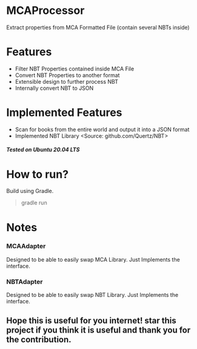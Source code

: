 # MCAProcessor
Extract properties from MCA Formatted File (contain several NBTs inside)

# Features
- Filter NBT Properties contained inside MCA File
- Convert NBT Properties to another format
- Extensible design to further process NBT
- Internally convert NBT to JSON

# Implemented Features
- Scan for books from the entire world and output it into a JSON format
- Implemented NBT Library <Source: github.com/Quertz/NBT>

##### Tested on Ubuntu 20.04 LTS

# How to run?
Build using Gradle. 
> gradle run

# Notes
### MCAAdapter
Designed to be able to easily swap MCA Library.
Just Implements the interface.

### NBTAdapter
Designed to be able to easily swap NBT Library.
Just Implements the interface.

## Hope this is useful for you internet! star this project if you think it is useful and thank you for the contribution.
